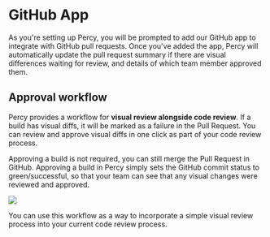 # GitHub App

As you're setting up Percy, you will be prompted to add our GitHub app to integrate with GitHub pull requests. Once you've added the app, Percy will automatically update the pull request summary if there are visual differences waiting for review, and details of which team member approved them.

## Approval workflow

Percy provides a workflow for **visual review alongside code review**. If a build has visual diffs, it will be marked as a failure in the Pull Request. You can review and approve visual diffs in one click as part of your code review process.

Approving a build is not required, you can still merge the Pull Request in GitHub. Approving a build in Percy simply sets the GitHub commit status to green/successful, so that your team can see that any visual changes were reviewed and approved.

![](https://cloud.githubusercontent.com/assets/75300/13929974/13750b2c-ef5a-11e5-9a87-3ad3b335cc0d.png)

You can use this workflow as a way to incorporate a simple visual review process into your current code review process.
